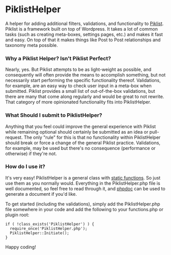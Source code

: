 PiklistHelper
=============

A helper for adding additional filters, validations, and functionality to [Piklist](http://piklist.com). Piklist is a framework built on top of Wordpress. It takes a lot of common tasks (such as creating meta-boxes, settings pages, etc.) and makes it fast and easy. On top of that it makes things like Post to Post relationships and taxonomy meta possible.

### Why a Piklist Helper? Isn't Piklist Perfect?

Nearly, yes. But Piklist attempts to be as light-weight as possible, and consequently will often provide the means to accomplish something, but not necessarily start performing the specific functionality thereof. Validations, for example, are an easy way to check user input in a meta-box when submitted. Piklist provides a small list of out-of-the-box validations, but there are many that come along regularly and would be great to not rewrite. That category of more opinionated functionality fits into PiklistHelper.

### What Should I submit to PiklistHelper?

Anything that you feel could improve the general experience with Piklist while remaining optional should certainly be submitted as an idea or pull-request. The only "rule" for this is that no functionality within PiklistHelper should break or force a change of the general Piklist practice. Validations, for example, may be used but there's no consequence (performance or otherwise) if they're not.

### How do I use it?

It's very easy! PiklistHelper is a general class with [static functions](http://php.net/manual/en/language.oop5.static.php). So just use them as you normally would. Everything in the PiklistHelper.php file is well documented, so feel free to read through it, and [phpdoc](http://www.phpdoc.org/) can be used to generate a document if you'd like.

To get started (including the validations), simply add the PiklistHelper.php file somewhere in your code and add the following to your functions.php or plugin root:
```
if ( !class_exists('PiklistHelper') ) {
  require_once('PiklistHelper.php');
  PiklistHelper::Initiate();
}
```

Happy coding!
